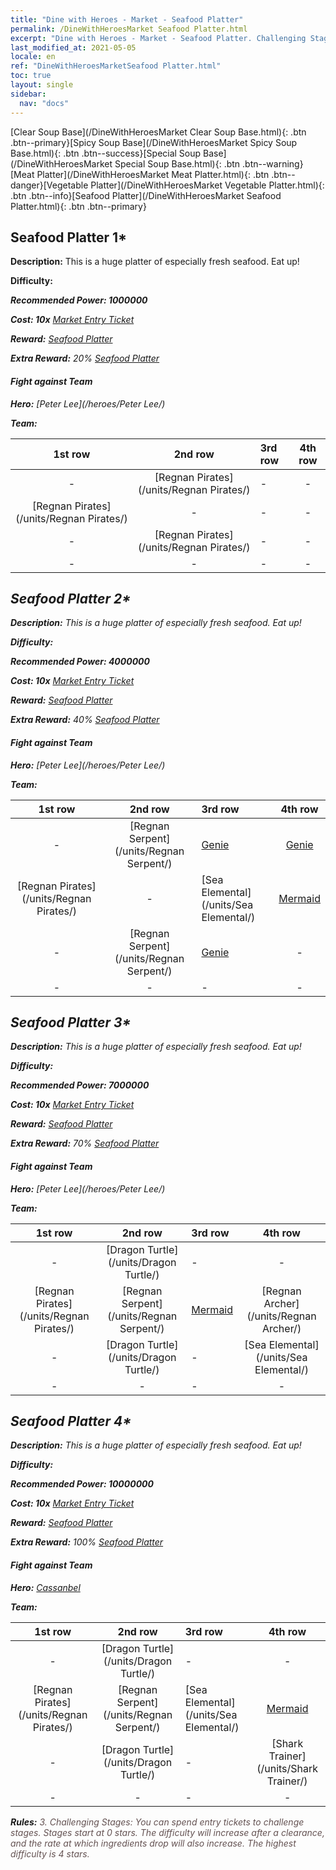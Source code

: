 ```yaml
---
title: "Dine with Heroes - Market - Seafood Platter"
permalink: /DineWithHeroesMarket Seafood Platter.html
excerpt: "Dine with Heroes - Market - Seafood Platter. Challenging Stages: You can spend entry tickets to challenge stages. Stages start at 0 stars. The difficulty will increase after a clearance, and the rate at which ingredients drop will also increase."
last_modified_at: 2021-05-05
locale: en
ref: "DineWithHeroesMarketSeafood Platter.html"
toc: true
layout: single
sidebar:
  nav: "docs"
---
```


[Clear Soup Base](/DineWithHeroesMarket Clear Soup Base.html){: .btn .btn--primary}[Spicy Soup Base](/DineWithHeroesMarket Spicy Soup Base.html){: .btn .btn--success}[Special Soup Base](/DineWithHeroesMarket Special Soup Base.html){: .btn .btn--warning}[Meat Platter](/DineWithHeroesMarket Meat Platter.html){: .btn .btn--danger}[Vegetable Platter](/DineWithHeroesMarket Vegetable Platter.html){: .btn .btn--info}[Seafood Platter](/DineWithHeroesMarket Seafood Platter.html){: .btn .btn--primary}

## Seafood Platter 1*
 **Description:** This is a huge platter of especially fresh seafood. Eat up!

 **Difficulty:** <i class="fas fa-star"/>

 **Recommended Power: 1000000**

 **Cost: 10x** [Market Entry Ticket](/Items/con_1157/)

 **Reward:** [Seafood Platter](/Items/con_1163/)

 **Extra Reward:** 20% [Seafood Platter](/Items/con_1163/)

#### Fight against Team
 **Hero:** [Peter Lee](/heroes/Peter Lee/)

 **Team:**



  | 1st row | 2nd row | 3rd row | 4th row |
  |:----:|:----:|:----|:----:|
  | - | [Regnan Pirates](/units/Regnan Pirates/) | - | - |
  | [Regnan Pirates](/units/Regnan Pirates/) | - | - | - |
  | - | [Regnan Pirates](/units/Regnan Pirates/) | - | - |
  | - | - | - | - |


## Seafood Platter 2*
 **Description:** This is a huge platter of especially fresh seafood. Eat up!

 **Difficulty:** <i class="fas fa-star"/><i class="fas fa-star"/>

 **Recommended Power: 4000000**

 **Cost: 10x** [Market Entry Ticket](/Items/con_1157/)

 **Reward:** [Seafood Platter](/Items/con_1163/)

 **Extra Reward:** 40% [Seafood Platter](/Items/con_1163/)

#### Fight against Team
 **Hero:** [Peter Lee](/heroes/Peter Lee/)

 **Team:**



  | 1st row | 2nd row | 3rd row | 4th row |
  |:----:|:----:|:----|:----:|
  | - | [Regnan Serpent](/units/Regnan Serpent/) | [Genie](/units/Genie/) | [Genie](/units/Genie/) |
  | [Regnan Pirates](/units/Regnan Pirates/) | - | [Sea Elemental](/units/Sea Elemental/) | [Mermaid](/units/Mermaid/) |
  | - | [Regnan Serpent](/units/Regnan Serpent/) | [Genie](/units/Genie/) | - |
  | - | - | - | - |


## Seafood Platter 3*
 **Description:** This is a huge platter of especially fresh seafood. Eat up!

 **Difficulty:** <i class="fas fa-star"/><i class="fas fa-star"/><i class="fas fa-star"/>

 **Recommended Power: 7000000**

 **Cost: 10x** [Market Entry Ticket](/Items/con_1157/)

 **Reward:** [Seafood Platter](/Items/con_1163/)

 **Extra Reward:** 70% [Seafood Platter](/Items/con_1163/)

#### Fight against Team
 **Hero:** [Peter Lee](/heroes/Peter Lee/)

 **Team:**



  | 1st row | 2nd row | 3rd row | 4th row |
  |:----:|:----:|:----|:----:|
  | - | [Dragon Turtle](/units/Dragon Turtle/) | - | - |
  | [Regnan Pirates](/units/Regnan Pirates/) | [Regnan Serpent](/units/Regnan Serpent/) | [Mermaid](/units/Mermaid/) | [Regnan Archer](/units/Regnan Archer/) |
  | - | [Dragon Turtle](/units/Dragon Turtle/) | - | [Sea Elemental](/units/Sea Elemental/) |
  | - | - | - | - |


## Seafood Platter 4*
 **Description:** This is a huge platter of especially fresh seafood. Eat up!

 **Difficulty:** <i class="fas fa-star"/><i class="fas fa-star"/><i class="fas fa-star"/><i class="fas fa-star"/>

 **Recommended Power: 10000000**

 **Cost: 10x** [Market Entry Ticket](/Items/con_1157/)

 **Reward:** [Seafood Platter](/Items/con_1163/)

 **Extra Reward:** 100% [Seafood Platter](/Items/con_1163/)

#### Fight against Team
 **Hero:** [Cassanbel](/heroes/Cassanbel/)

 **Team:**



  | 1st row | 2nd row | 3rd row | 4th row |
  |:----:|:----:|:----|:----:|
  | - | [Dragon Turtle](/units/Dragon Turtle/) | - | - |
  | [Regnan Pirates](/units/Regnan Pirates/) | [Regnan Serpent](/units/Regnan Serpent/) | [Sea Elemental](/units/Sea Elemental/) | [Mermaid](/units/Mermaid/) |
  | - | [Dragon Turtle](/units/Dragon Turtle/) | - | [Shark Trainer](/units/Shark Trainer/) |
  | - | - | - | - |




 **Rules:** <span style="color: #645252">3. Challenging Stages: You can spend entry tickets to challenge stages. Stages start at 0 stars. The difficulty will increase after a clearance, and the rate at which ingredients drop will also increase. The highest difficulty is 4 stars.</span><br/><span style="color: #ffffff;font-size:6px">　</span><br/>

